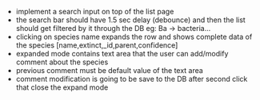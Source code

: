 - implement a search input on top of the list page 
- the search bar should have 1.5 sec delay (debounce) and then the list should get filtered by it through the DB eg: Ba -> bacteria... 
- clicking on species name expands the row and shows complete data of the species [name,extinct,_id,parent,confidence]
- expanded mode contains text area that the user can add/modify comment about the species
- previous comment must be default value of the text area
- comment modification is going to be save to the DB after second click that close the expand mode  


